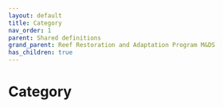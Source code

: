 ```yaml
---
layout: default
title: Category
nav_order: 1
parent: Shared definitions
grand_parent: Reef Restoration and Adaptation Program M&DS
has_children: true
---
```


# Category
<!-- 
{: .no_toc .text-delta }
* TOC
{:toc} -->